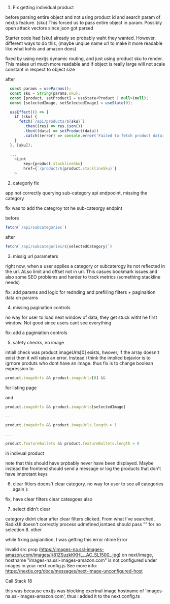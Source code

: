 1. Fix getting individual product

before parsing entire object and not using product id and search param of nextjs feature. (sku)
This forced us to pass entire object in param. Possibly open attack vectors since json got parsed

Starter code had [sku] already so probably waht they wanted. However, different ways to do this, (maybe unqiue name url to make it more readable like what kohls and amazon does)

fixed by using nextjs dynamic routing, and just using product sku to render. This makes url much more readable and if object is really large will not scale constant in respect to object size

after 
```js
  const params = useParams();
  const sku = String(params.sku);
  const [product, setProduct] = useState<Product | null>(null);
  const [selectedImage, setSelectedImage] = useState(0);

  useEffect(() => {
    if (sku) {
      fetch(`/api/products/${sku}`)
        .then((res) => res.json())
        .then((data) => setProduct(data))
        .catch((error) => console.error('Failed to fetch product data:', error));
    }
  }, [sku]);

  ...
    <Link
        key={product.stacklineSku}
        href={`/product/${product.stacklineSku}`}
    >
```

2. categoriy fix

app not correctly querying sub-category api endpooint, missing the category

fix was to add the categroy tot he sub-cateorgy endpint

before
```js
fetch(`/api/subcategories`)
```

after
```js
fetch(`/api/subcategories/${selectedCategory}`)
```

3. missig url parameters

right now, when a user applies a category or subcaterogy its not reflected in the url. ALso limit and offset not in url. This casues bookmark issues and also some SEO problems and harder to track metrics (something stackline needs)

fix: add params and logic for rednding and prefilling filters + paginaition data on params

4. missing pagination controls

no way for user to load next window of data, they get stuck witht he first window. Not good since users cant see everything

fix: add a paginiation controls

5. safety checks, no image
 
intiall check was product.imageUrls[0] exists, hwover, if the array doesn't exist
then it will raise an error. Instead i think the implied bejavior is to igrnore produts who dont have an image. thus fix is to change boolean expression to

```js
product.imageUrls && product.imageUrls[0] && 
```

for listing page

and 

```js
product.imageUrls && product.imageUrls[selectedImage]

...

product.imageUrls && product.imageUrls.length > 1 

...

product.featureBullets && product.featureBullets.length > 0

```

in indivual product 


note that this should have prpbably never have been displayed. Maybe instead the frontend should send a message or log the products that don't have improtant keys

6. clear fitlers doens't clear category. no way for user to see all categories again ):

fix, have clear filters clear catesgoes also

7. select didn't clear

category didnt clear after clear filters clicked. From what I've searched, RadixUI doesn't correctly process udnefined,isntaed should pass "" for no selection
8. other 

while fixing pagianition, I was getting this error
ntime Error

Invalid src prop (https://images-na.ssl-images-amazon.com/images/I/81ZSuzkKKHL._AC_SL1500_.jpg) on next/image, hostname "images-na.ssl-images-amazon.com" is not configured under images in your next.config.js
See more info: https://nextjs.org/docs/messages/next-image-unconfigured-host

Call Stack
18

this was because enxtjs was blocking exertnal image hostname of 'images-na.ssl-images-amazon.com',
thus i added it to the next.config.ts